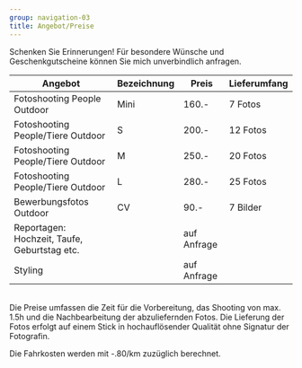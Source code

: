 ```yaml
---
group: navigation-03
title: Angebot/Preise
---
```

Schenken Sie Erinnerungen!
Für besondere Wünsche und Geschenkgutscheine können Sie mich unverbindlich anfragen.

Angebot | Bezeichnung | Preis | Lieferumfang
---|---|---|---
Fotoshooting People Outdoor | Mini | 160.- | 7 Fotos
Fotoshooting People/Tiere Outdoor | S | 200.- | 12 Fotos
Fotoshooting People/Tiere Outdoor | M | 250.- | 20 Fotos
Fotoshooting People/Tiere Outdoor | L | 280.- | 25 Fotos
Bewerbungsfotos Outdoor | CV | 90.- | 7 Bilder
Reportagen: Hochzeit, Taufe, Geburtstag etc. |  | auf Anfrage | 
Styling |  | auf Anfrage |

<br>
Die Preise umfassen die Zeit für die Vorbereitung, das Shooting von max. 1.5h und die Nachbearbeitung der abzuliefernden Fotos. Die Lieferung der Fotos erfolgt auf einem Stick in hochauflösender Qualität ohne Signatur der Fotografin. 



Die Fahrkosten werden mit -.80/km zuzüglich berechnet. 
 





